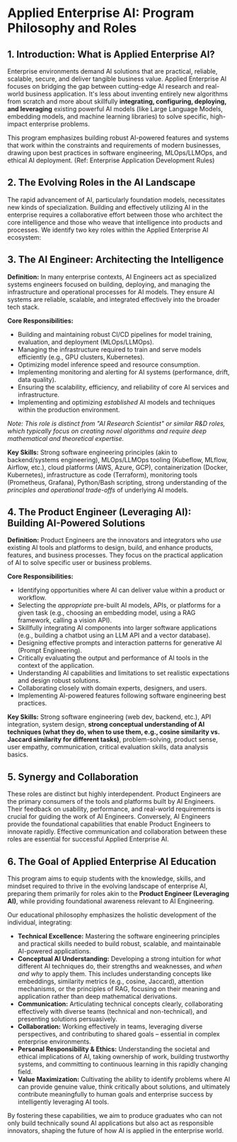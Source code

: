 # Applied Enterprise AI: Program Philosophy and Roles

## 1. Introduction: What is Applied Enterprise AI?

Enterprise environments demand AI solutions that are practical, reliable, scalable, secure, and deliver tangible business value. Applied Enterprise AI focuses on bridging the gap between cutting-edge AI research and real-world business application. It's less about inventing entirely new algorithms from scratch and more about skillfully **integrating, configuring, deploying, and leveraging** existing powerful AI models (like Large Language Models, embedding models, and machine learning libraries) to solve specific, high-impact enterprise problems.

This program emphasizes building robust AI-powered features and systems that work within the constraints and requirements of modern businesses, drawing upon best practices in software engineering, MLOps/LLMOps, and ethical AI deployment. (Ref: Enterprise Application Development Rules)

## 2. The Evolving Roles in the AI Landscape

The rapid advancement of AI, particularly foundation models, necessitates new kinds of specialization. Building and effectively utilizing AI in the enterprise requires a collaborative effort between those who architect the core intelligence and those who weave that intelligence into products and processes. We identify two key roles within the Applied Enterprise AI ecosystem:

## 3. The AI Engineer: Architecting the Intelligence

**Definition:** In many enterprise contexts, AI Engineers act as specialized systems engineers focused on building, deploying, and managing the infrastructure and operational processes for AI models. They ensure AI systems are reliable, scalable, and integrated effectively into the broader tech stack.

**Core Responsibilities:**
*   Building and maintaining robust CI/CD pipelines for model training, evaluation, and deployment (MLOps/LLMOps).
*   Managing the infrastructure required to train and serve models efficiently (e.g., GPU clusters, Kubernetes).
*   Optimizing model inference speed and resource consumption.
*   Implementing monitoring and alerting for AI systems (performance, drift, data quality).
*   Ensuring the scalability, efficiency, and reliability of core AI services and infrastructure.
*   Implementing and optimizing *established* AI models and techniques within the production environment.

*Note: This role is distinct from "AI Research Scientist" or similar R&D roles, which typically focus on creating novel algorithms and require deep mathematical and theoretical expertise.*

**Key Skills:** Strong software engineering principles (akin to backend/systems engineering), MLOps/LLMOps tooling (Kubeflow, MLflow, Airflow, etc.), cloud platforms (AWS, Azure, GCP), containerization (Docker, Kubernetes), infrastructure as code (Terraform), monitoring tools (Prometheus, Grafana), Python/Bash scripting, strong understanding of the *principles and operational trade-offs* of underlying AI models.

## 4. The Product Engineer (Leveraging AI): Building AI-Powered Solutions

**Definition:** Product Engineers are the innovators and integrators who *use* existing AI tools and platforms to design, build, and enhance products, features, and business processes. They focus on the practical application of AI to solve specific user or business problems.

**Core Responsibilities:**
*   Identifying opportunities where AI can deliver value within a product or workflow.
*   Selecting the *appropriate* pre-built AI models, APIs, or platforms for a given task (e.g., choosing an embedding model, using a RAG framework, calling a vision API).
*   Skillfully integrating AI components into larger software applications (e.g., building a chatbot using an LLM API and a vector database).
*   Designing effective prompts and interaction patterns for generative AI (Prompt Engineering).
*   Critically evaluating the output and performance of AI tools in the context of the application.
*   Understanding AI capabilities and limitations to set realistic expectations and design robust solutions.
*   Collaborating closely with domain experts, designers, and users.
*   Implementing AI-powered features following software engineering best practices.

**Key Skills:** Strong software engineering (web dev, backend, etc.), API integration, system design, **strong conceptual understanding of AI techniques (what they do, when to use them, e.g., cosine similarity vs. Jaccard similarity for different tasks)**, problem-solving, product sense, user empathy, communication, critical evaluation skills, data analysis basics.

## 5. Synergy and Collaboration

These roles are distinct but highly interdependent. Product Engineers are the primary consumers of the tools and platforms built by AI Engineers. Their feedback on usability, performance, and real-world requirements is crucial for guiding the work of AI Engineers. Conversely, AI Engineers provide the foundational capabilities that enable Product Engineers to innovate rapidly. Effective communication and collaboration between these roles are essential for successful Applied Enterprise AI.

## 6. The Goal of Applied Enterprise AI Education

This program aims to equip students with the knowledge, skills, and mindset required to thrive in the evolving landscape of enterprise AI, preparing them primarily for roles akin to the **Product Engineer (Leveraging AI)**, while providing foundational awareness relevant to AI Engineering.

Our educational philosophy emphasizes the holistic development of the individual, integrating:

*   **Technical Excellence:** Mastering the software engineering principles and practical skills needed to build robust, scalable, and maintainable AI-powered applications.
*   **Conceptual AI Understanding:** Developing a strong intuition for *what* different AI techniques do, their strengths and weaknesses, and *when and why* to apply them. This includes understanding concepts like embeddings, similarity metrics (e.g., cosine, Jaccard), attention mechanisms, or the principles of RAG, focusing on their meaning and application rather than deep mathematical derivations.
*   **Communication:** Articulating technical concepts clearly, collaborating effectively with diverse teams (technical and non-technical), and presenting solutions persuasively.
*   **Collaboration:** Working effectively in teams, leveraging diverse perspectives, and contributing to shared goals – essential in complex enterprise environments.
*   **Personal Responsibility & Ethics:** Understanding the societal and ethical implications of AI, taking ownership of work, building trustworthy systems, and committing to continuous learning in this rapidly changing field.
*   **Value Maximization:** Cultivating the ability to identify problems where AI can provide genuine value, think critically about solutions, and ultimately contribute meaningfully to human goals and enterprise success by intelligently leveraging AI tools.

By fostering these capabilities, we aim to produce graduates who can not only build technically sound AI applications but also act as responsible innovators, shaping the future of how AI is applied in the enterprise world.
